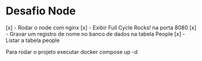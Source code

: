 # Desafio Node

[x] - Rodar o node com nginx
[x] - Exibir Full Cycle Rocks! na porta 8080
[x] - Gravar um registro de nome no banco de dados na tabela People
[x] - Listar a tabela people

Para rodar o projeto executar docker compose up -d
